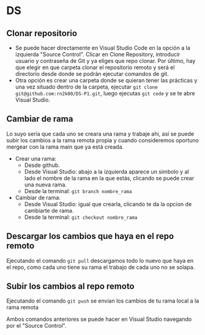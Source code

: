 # DS

## Clonar repositorio
- Se puede hacer directamente en Visual Studio Code en la opción a la izquierda "Source Control". Clicar en Clone Repository, introducir usuario y contraseña de Git y ya eliges que repo clonar. Por último, hay que elegir en que carpeta clonar el repositorio remoto y será el directorio desde donde se podrán ejecutar comandos de git.
- Otra opción es crear una carpeta donde se quieran tener las prácticas y una vez situado dentro de la carpeta, ejecutar `git clone git@github.com:rn2k00/DS-P1.git`, luego ejecutas `git code` y se te abre Visual Studio.

## Cambiar de rama
Lo suyo sería que cada uno se creara una rama y trabaje ahi, así se puede subir los cambios a la rama remota propia y cuando consideremos oportuno mergear con la rama main que ya está creada. 
- Crear una rama:
  - Desde github.
  - Desde Visual Studio: abajo a la izquierda aparece un simbolo y al lado el nombre de la rama en la que estás, clicando se puede crear una nueva rama.
  - Desde la terminal: `git branch nombre_rama`
- Cambiar de rama:
  - Desde Visual Studio: igual que crearla, clicando te da la opcion de cambiarte de rama.
  - Desde la terminal: `git checkout nombre_rama`
 
## Descargar los cambios que haya en el repo remoto
Ejecutando el comando `git pull` descargamos todo lo nuevo que haya en el repo, como cada uno tiene su rama el trabajo de cada uno no se solapa.

## Subir los cambios al repo remoto
Ejecutando el comando `git push` se envian los cambios de tu rama local a la rama remota 

Ambos comandos anteriores se puede hacer en Visual Studio navegando por el "Source Control".
